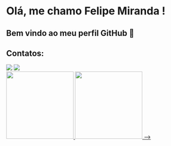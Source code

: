 # Olá, me chamo Felipe Miranda ! 
## Bem vindo ao meu perfil GitHub 👋


  ## Contatos:

<div>
<a href="https://instagram.com/fe.mranda" target="_blank"><img loading="lazy" src="https://img.shields.io/badge/-Instagram-%23E4405F?style=for-the-badge&logo=instagram&logoColor=white" target="_blank"></a>
<a href="https://www.linkedin.com/in/felipe-rios-miranda-9052a7227/" target="_blank"><img loading="lazy" src="https://img.shields.io/badge/-LinkedIn-%230077B5?style=for-the-badge&logo=linkedin&logoColor=white" target="_blank"></a>   
</div>
<! --
<div>
<a href="https://github.com/deogadox">
<img loading="lazy" height="180em" src="https://github-readme-stats.vercel.app/api/top-langs/?username=deogadox&layout=compact&langs_count=7&theme=dracula"/>
<img loading="lazy" height="180em" src="https://github-readme-stats.vercel.app/api?username=deogadox&show_icons=true&theme=dracula&include_all_commits=true&count_private=true"/>
</div>
-->
